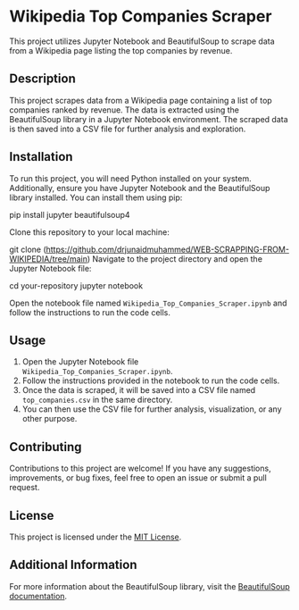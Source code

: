 # Wikipedia Top Companies Scraper

This project utilizes Jupyter Notebook and BeautifulSoup to scrape data from a Wikipedia page listing the top companies by revenue.

## Description

This project scrapes data from a Wikipedia page containing a list of top companies ranked by revenue. The data is extracted using the BeautifulSoup library in a Jupyter Notebook environment. The scraped data is then saved into a CSV file for further analysis and exploration.

## Installation

To run this project, you will need Python installed on your system. Additionally, ensure you have Jupyter Notebook and the BeautifulSoup library installed. You can install them using pip:

pip install jupyter beautifulsoup4

Clone this repository to your local machine:

git clone (https://github.com/drjunaidmuhammed/WEB-SCRAPPING-FROM-WIKIPEDIA/tree/main)
Navigate to the project directory and open the Jupyter Notebook file:

cd your-repository
jupyter notebook


Open the notebook file named `Wikipedia_Top_Companies_Scraper.ipynb` and follow the instructions to run the code cells.

## Usage

1. Open the Jupyter Notebook file `Wikipedia_Top_Companies_Scraper.ipynb`.
2. Follow the instructions provided in the notebook to run the code cells.
3. Once the data is scraped, it will be saved into a CSV file named `top_companies.csv` in the same directory.
4. You can then use the CSV file for further analysis, visualization, or any other purpose.

## Contributing

Contributions to this project are welcome! If you have any suggestions, improvements, or bug fixes, feel free to open an issue or submit a pull request.

## License

This project is licensed under the [MIT License](LICENSE).

## Additional Information

For more information about the BeautifulSoup library, visit the [BeautifulSoup documentation](https://www.crummy.com/software/BeautifulSoup/bs4/doc/).
